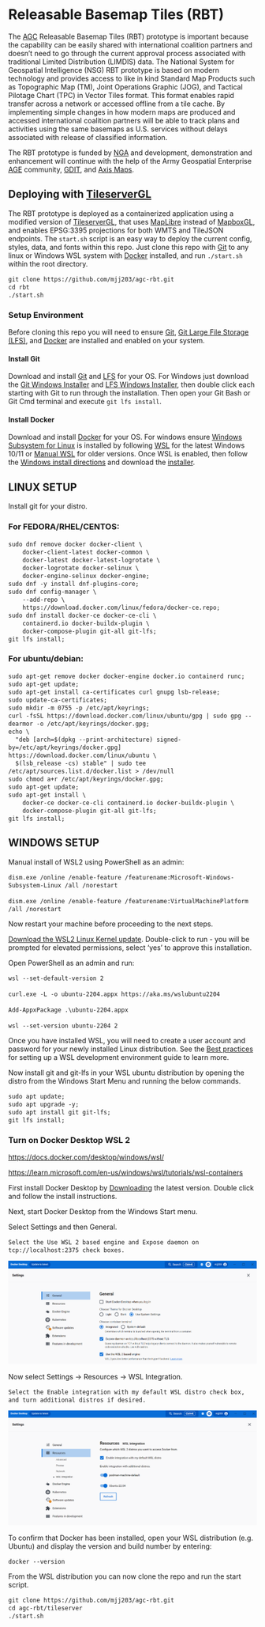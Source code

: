 # Releasable Basemap Tiles (RBT)

The [AGC](https://www.agc.army.mil/) Releasable Basemap Tiles (RBT) prototype is important because the capability can be easily shared with international coalition partners and doesn’t need to go through the current approval process associated with traditional Limited Distribution (LIMDIS) data. The National System for Geospatial Intelligence (NSG) RBT prototype is based on modern technology and provides access to like in kind Standard Map Products such as Topographic Map (TM), Joint Operations Graphic (JOG), and Tactical Pilotage Chart (TPC) in Vector Tiles format. This format enables rapid transfer across a network or accessed offline from a tile cache.  By implementing simple changes in how modern maps are produced and accessed international coalition partners will be able to track plans and activities using the same basemaps as U.S. services without delays associated with release of classified information.

The RBT prototype is funded by [NGA](https://www.nga.mil/) and development, demonstration and enhancement will continue with the help of the Army Geospatial Enterprise [AGE](https://www.agc.army.mil/Army-Geospatial-Enterprise/About/) community, [GDIT](https://www.gdit.com), and [Axis Maps](https://www.axismaps.com/).

## Deploying with [TileserverGL](https://github.com/acalcutt/tileserver-gl#maplibre-tileserver-gl)
The RBT prototype is deployed as a containerized application using a modified version of [TileserverGL](https://hub.docker.com/repository/registry-1.docker.io/mjj203/rbt/tags?page=1&ordering=last_updated), that uses [MapLibre](https://maplibre.org/) instead of [MapboxGL](https://www.mapbox.com/mapbox-gljs), and enables EPSG:3395 projections for both WMTS and TileJSON endpoints. The `start.sh` script is an easy way to deploy the current config, styles, data, and fonts within this repo. Just clone this repo with [Git](https://git-scm.com/) to any linux or Windows WSL system with [Docker](https://www.docker.com/) installed, and run `./start.sh` within the root directory.

```
git clone https://github.com/mjj203/agc-rbt.git
cd rbt
./start.sh
```

### Setup Environment
Before cloning this repo you will need to ensure [Git](https://git-scm.com/downloads), [Git Large File Storage (LFS)](https://git-lfs.github.com/), and [Docker](https://docs.docker.com/get-docker/) are installed and enabled on your system. 

#### Install Git
Download and install [Git](https://git-scm.com/downloads) and [LFS](https://github.com/git-lfs/git-lfs/releases/tag/v3.3.0) for your OS. For Windows just download the [Git Windows Installer](https://github.com/git-for-windows/git/releases/download/v2.38.1.windows.1/Git-2.38.1-64-bit.exe) and [LFS Windows Installer](https://github.com/git-lfs/git-lfs/releases/download/v3.3.0/git-lfs-windows-v3.3.0.exe), then double click each starting with Git to run through the installation. Then open your Git Bash or Git Cmd terminal and execute `git lfs install`.

#### Install Docker
Download and install [Docker](https://docs.docker.com/get-docker/) for your OS. For windows ensure [Windows Subsystem for Linux](https://learn.microsoft.com/en-us/windows/wsl/) is installed by following [WSL](https://learn.microsoft.com/en-us/windows/wsl/install) for the latest Windows 10/11 or [Manual WSL](https://learn.microsoft.com/en-us/windows/wsl/install-manual) for older versions. Once WSL is enabled, then follow the [Windows install directions](https://docs.docker.com/desktop/install/windows-install/) and download the [installer](https://desktop.docker.com/win/main/amd64/Docker%20Desktop%20Installer.exe).

## LINUX SETUP
Install git for your distro.

### For FEDORA/RHEL/CENTOS:

```
sudo dnf remove docker docker-client \
    docker-client-latest docker-common \
    docker-latest docker-latest-logrotate \
    docker-logrotate docker-selinux \
    docker-engine-selinux docker-engine;
sudo dnf -y install dnf-plugins-core;
sudo dnf config-manager \
    --add-repo \
    https://download.docker.com/linux/fedora/docker-ce.repo;
sudo dnf install docker-ce docker-ce-cli \
    containerd.io docker-buildx-plugin \
    docker-compose-plugin git-all git-lfs;
git lfs install;
```

### For ubuntu/debian:

```
sudo apt-get remove docker docker-engine docker.io containerd runc;
sudo apt-get update;
sudo apt-get install ca-certificates curl gnupg lsb-release;
sudo update-ca-certificates; 
sudo mkdir -m 0755 -p /etc/apt/keyrings;
curl -fsSL https://download.docker.com/linux/ubuntu/gpg | sudo gpg --dearmor -o /etc/apt/keyrings/docker.gpg;
echo \
  "deb [arch=$(dpkg --print-architecture) signed-by=/etc/apt/keyrings/docker.gpg] https://download.docker.com/linux/ubuntu \
  $(lsb_release -cs) stable" | sudo tee /etc/apt/sources.list.d/docker.list > /dev/null
sudo chmod a+r /etc/apt/keyrings/docker.gpg;
sudo apt-get update;
sudo apt-get install \
    docker-ce docker-ce-cli containerd.io docker-buildx-plugin \
    docker-compose-plugin git-all git-lfs;
git lfs install;
```

## WINDOWS SETUP

Manual install of WSL2 using PowerShell as an admin:

```
dism.exe /online /enable-feature /featurename:Microsoft-Windows-Subsystem-Linux /all /norestart

dism.exe /online /enable-feature /featurename:VirtualMachinePlatform /all /norestart
```
Now restart your machine before proceeding to the next steps.

[Download the WSL2 Linux Kernel update](https://wslstorestorage.blob.core.windows.net/wslblob/wsl_update_x64.msi). Double-click to run - you will be prompted for elevated permissions, select ‘yes’ to approve this installation.

Open PowerShell as an admin and run:

```
wsl --set-default-version 2

curl.exe -L -o ubuntu-2204.appx https://aka.ms/wslubuntu2204

Add-AppxPackage .\ubuntu-2204.appx

wsl --set-version ubuntu-2204 2
```

Once you have installed WSL, you will need to create a user account and password for your newly installed Linux distribution. See the [Best practices](https://learn.microsoft.com/en-us/windows/wsl/setup/environment#set-up-your-linux-username-and-password) for setting up a WSL development environment guide to learn more.

Now install git and git-lfs in your WSL ubuntu distribution by opening the distro from the Windows Start Menu and running the below commands.

```
sudo apt update;
sudo apt upgrade -y;
sudo apt install git git-lfs;
git lfs install;
```
### Turn on Docker Desktop WSL 2

https://docs.docker.com/desktop/windows/wsl/

https://learn.microsoft.com/en-us/windows/wsl/tutorials/wsl-containers

First install Docker Desktop by [Downloading](https://desktop.docker.com/win/main/amd64/Docker%20Desktop%20Installer.exe) the latest version. Double click and follow the install instructions.

Next, start Docker Desktop from the Windows Start menu.

Select Settings and then General.

    Select the Use WSL 2 based engine and Expose daemon on tcp://localhost:2375 check boxes.
    
![settings general](images/settings_general.png)

Now select Settings -> Resources -> WSL Integration.

    Select the Enable integration with my default WSL distro check box, and turn additional distros if desired.

![wsl integration](images/wsl_integration.png)

To confirm that Docker has been installed, open your WSL distribution (e.g. Ubuntu) and display the version and build number by entering:

```
docker --version
```

From the WSL distribution you can now clone the repo and run the start script.

```
git clone https://github.com/mjj203/agc-rbt.git
cd agc-rbt/tileserver
./start.sh
```
